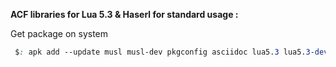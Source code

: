 **ACF libraries for Lua 5.3 & Haserl for standard usage :**

Get package on system

 ```css
  $: apk add --update musl musl-dev pkgconfig asciidoc lua5.3 lua5.3-dev lua5.3-libs haserl-lua5.3
  ```
